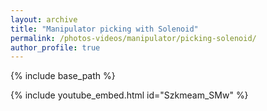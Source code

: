 ```yaml
---
layout: archive
title: "Manipulator picking with Solenoid"
permalink: /photos-videos/manipulator/picking-solenoid/
author_profile: true
---
```


{% include base_path %}

{% include youtube_embed.html id="Szkmeam_SMw" %}
